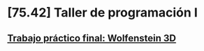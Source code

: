 # [75.42] Taller de programación I
## [Trabajo práctico final: Wolfenstein 3D](https://camilaserra5.github.io/TpFinalTaller/)
